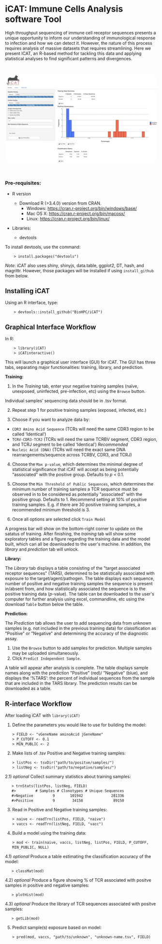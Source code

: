 # iCAT: Immune Cells Analysis software Tool

High throughput sequencing of immune cell receptor sequences presents a unique opportunity to inform our understanding of immunological response to infection and how we can detect it. However, the nature of this process requires analysis of massive datasets that requires streamlining. Here we present ICAT, an R-based method for tackling this data and applying statistical analyses to find significant patterns and divergences.

<br/>

![Alt text](/screenshot/icat.png?raw=true "Screeshot")

<br/>

### Pre-requisites:

* R version
  * Download R (>3.4.0) version from CRAN.
    * Windows: https://cran.r-project.org/bin/windows/base/
    * Mac OS X: https://cran.r-project.org/bin/macosx/
    * Linux: https://cran.r-project.org/bin/linux/

* Libraries:
    - devtools

To install devtools, use the command:

        > install.packages("devtools") 
        
*Note*: iCAT also uses shiny, shinyjs, data.table, ggplot2, DT, hash, and magrittr. However, those packages will be installed if using `install_github` from below.

## Installing iCAT

Using an R interface, type:

        > devtools::install_github("BioHPC/iCAT") 


## Graphical Interface Workflow

In R:

        > library(iCAT)
        > iCATinteractive()

This will launch a graphical user interface (GUI) for iCAT. The GUI has three tabs, separating major functionalities: training, library, and prediction.

**Training:**

1) In the _Training_ tab, enter your negative training samples (naïve, unexposed, uninfected, pre-infection, etc) using the `Browse` button.

Individual samples’ sequencing data should be in .tsv format.

2) Repeat step 1 for positive training samples (exposed, infected, etc.)

3) Choose if you want to analyze data by: 
- `CDR3 Amino Acid Sequence` (TCRs will need the same CDR3 region to be called ‘Identical’)
- `TCRV-CDR3-TCRJ` (TCRs will need the same TCRBV segment, CDR3 region, and TCRJ segment to be called ‘Identical’) *Recommended*
- `Nucleic Acid (DNA)` (TCRs will need the exact same DNA rearrangements/sequence across TCRBV, CDR3, and TCRJ)

4) Choose the `Max p-value`, which determines the minimal degree of statistical significance that iCAT will accept as being potentially "associated" with the positive group. Defaults to _p_ < 0.1.

5)	Choose the `Min Threshold of Public Sequences`, which determines the minimum number of training samples a TCR sequence must be observed in to be considered as potentially "associated" with the positive group. Defaults to 1. Recommend setting at 10% of positive training samples. E.g. if there are 30 positive training samples, a recommended minimum threshold is 3. 

6) Once all options are selected click `Train Model`

A progress bar will show on the bottom-right corner to update on the satatus of training. After finishing, the _training_ tab will show some exploratory tables and a figure regarding the training data and the model built, which can all be downloaded to the user's machine. In addition, the _library_ and _prediction_ tab will unlock.

**Library:**

The _Library_ tab displays a table consisting of the "target associated receptor sequences" (TARS), determined to be statistically associated with exposure to the target/agent/pathogen. The table displays each sequence, number of positive and negative training samples the sequence is present in/absent from, and how statistically associated the sequence is to the positive training data (*p*-value). The table can be downloaded to the user's computer for further analysis using excel, commandline, etc using the download `Table` button below the table.

**Prediction:**

The _Prediction_ tab allows the user to add sequencing data from unknown samples (e.g. not included in the previous training data) for classification as "Positive" or "Negative" and determining the accuracy of the diagnostic assay.

1)	Use the `Browse` button to add samples for prediction. Multiple samples may be uploaded simultaneously.
2)	Click `Predict Independent Sample`.

A table will appear after analysis is complete. The table displays sample names along with the prediction "Positive" (red)/ "Negative" (blue), and displays the ‘%TARS’: the percent of individual sequences from the sample that are included in the TARS library. The prediction results can be downloaded as a table.

## R-interface Workflow

After loading iCAT with `library(iCAT)`

1) Define the parameters you would like to use for building the model:

       > FIELD <- "vGeneName aminoAcid jGeneName"
       > P_CUTOFF <- 0.1
       > MIN_PUBLIC <- 2
       
2) Make lists of .tsv Positive and Negative training samples:

       > listPos <- tsvDir("path/to/positve/samples/")
       > listNeg <- tsvDir("path/to/negative/samples/")
       
2.1) _optional_ Collect summary statistics about training samples:

       > trnStats(listPos, listNeg, FIELD)
       #>         # Samples # Clonotypes # Unique Sequences
       #>Negative         9       101942             281336
       #>Positive         9        34158              89150
       
3) Read in Positive and Negative training samples:

       > naive <- readTrn(listPos, FIELD, "naive")
       > vaccs <- readTrn(listNeg, FIELD, "vacc")
       
4) Build a model using the training data:
      
       > mod <- train(naive, vaccs, listNeg, listPos, FIELD, P_CUTOFF, MIN_PUBLIC, NULL)
       
4.1) _optional_ Produce a table estimating the classification accuracy of the model: 

       > classMat(mod)
       
4.2) _optional_ Produce a figure showing % of TCR associated with positve samples in positive and negative samples:
    
       > plotHist(mod)
       
4.3) _optional_ Produce the library of TCR sequences associated with positve samples:

       > getLib(mod)
       
5) Predict sample(s) exposure based on model:

       > pred(mod, vaccs, "path/to/unknown", "unknown-name.tsv", FIELD)
       
       
